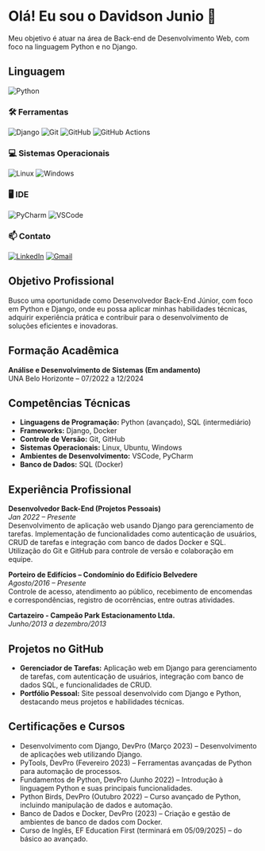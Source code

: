 # Olá! Eu sou o Davidson Junio 👋
Meu objetivo é atuar na área de Back-end de Desenvolvimento Web, com foco na linguagem Python e no Django.

## Linguagem
![Python](https://img.shields.io/badge/Python-3776AB?style=for-the-badge&logo=python&logoColor=white)

### 🛠 Ferramentas
![Django](https://img.shields.io/badge/Django-092E20?style=for-the-badge&logo=django&logoColor=white)
![Git](https://img.shields.io/badge/Git-F05032?style=for-the-badge&logo=git&logoColor=white)
![GitHub](https://img.shields.io/badge/GitHub-100000?style=for-the-badge&logo=github&logoColor=white)
![GitHub Actions](https://img.shields.io/badge/GitHub_Actions-2088FF?style=for-the-badge&logo=github-actions&logoColor=white)

### 💻 Sistemas Operacionais
![Linux](https://img.shields.io/badge/Linux-FCC624?style=for-the-badge&logo=linux&logoColor=black)
![Windows](https://img.shields.io/badge/Windows-0078D6?style=for-the-badge&logo=windows&logoColor=white)

### 🖥 IDE
![PyCharm](https://img.shields.io/badge/PyCharm-000000.svg?&style=for-the-badge&logo=PyCharm&logoColor=white)
![VSCode](https://img.shields.io/badge/VSCode-007ACC?style=for-the-badge&logo=visual-studio-code&logoColor=white)

### 📫 Contato
<a href='https://www.linkedin.com/in/davidson-castro-741323241/' target='_blank'>![LinkedIn](https://img.shields.io/badge/LinkedIn-0077B5?style=for-the-badge&logo=linkedin&logoColor=white)</a>
<a href='mailto:djunio239@gmail.com' target='_blank'>![Gmail](https://img.shields.io/badge/Gmail-D14836?style=for-the-badge&logo=gmail&logoColor=white)</a>

## Objetivo Profissional
Busco uma oportunidade como Desenvolvedor Back-End Júnior, com foco em Python e Django, onde eu possa aplicar minhas habilidades técnicas, adquirir experiência prática e contribuir para o desenvolvimento de soluções eficientes e inovadoras.

## Formação Acadêmica
**Análise e Desenvolvimento de Sistemas (Em andamento)**  
UNA Belo Horizonte – 07/2022 a 12/2024

## Competências Técnicas
- **Linguagens de Programação:** Python (avançado), SQL (intermediário)
- **Frameworks:** Django, Docker
- **Controle de Versão:** Git, GitHub
- **Sistemas Operacionais:** Linux, Ubuntu, Windows
- **Ambientes de Desenvolvimento:** VSCode, PyCharm
- **Banco de Dados:** SQL (Docker)

## Experiência Profissional
**Desenvolvedor Back-End (Projetos Pessoais)**  
*Jan 2022 – Presente*  
Desenvolvimento de aplicação web usando Django para gerenciamento de tarefas. Implementação de funcionalidades como autenticação de usuários, CRUD de tarefas e integração com banco de dados Docker e SQL. Utilização do Git e GitHub para controle de versão e colaboração em equipe.

**Porteiro de Edifícios – Condomínio do Edifício Belvedere**  
*Agosto/2016 – Presente*  
Controle de acesso, atendimento ao público, recebimento de encomendas e correspondências, registro de ocorrências, entre outras atividades.

**Cartazeiro - Campeão Park Estacionamento Ltda.**  
*Junho/2013 a dezembro/2013*  

## Projetos no GitHub
- **Gerenciador de Tarefas:** Aplicação web em Django para gerenciamento de tarefas, com autenticação de usuários, integração com banco de dados SQL, e funcionalidades de CRUD.
- **Portfólio Pessoal:** Site pessoal desenvolvido com Django e Python, destacando meus projetos e habilidades técnicas.

## Certificações e Cursos
- Desenvolvimento com Django, DevPro (Março 2023) – Desenvolvimento de aplicações web utilizando Django.
- PyTools, DevPro (Fevereiro 2023) – Ferramentas avançadas de Python para automação de processos.
- Fundamentos de Python, DevPro (Junho 2022) – Introdução à linguagem Python e suas principais funcionalidades.
- Python Birds, DevPro (Outubro 2022) – Curso avançado de Python, incluindo manipulação de dados e automação.
- Banco de Dados e Docker, DevPro (2023) – Criação e gestão de ambientes de banco de dados com Docker.
- Curso de Inglês, EF Education First (terminará em 05/09/2025) – do básico ao avançado.

